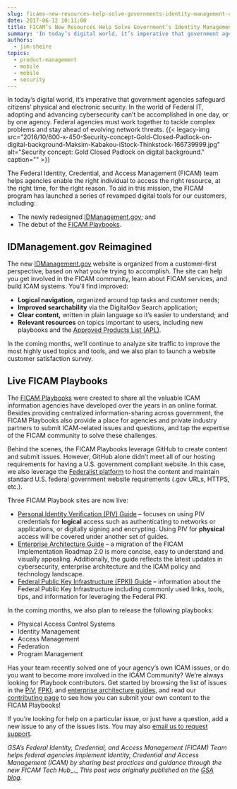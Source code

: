 ```yaml
---
slug: ficams-new-resources-help-solve-governments-identity-management-challenge
date: 2017-06-12 10:11:00
title: FICAM’s New Resources Help Solve Government’s Identity Management Challenge
summary: 'In today’s digital world, it’s imperative that government agencies safeguard citizens’ physical and electronic security. In the world of Federal IT, adopting and advancing cybersecurity can’t be accomplished in one day, or by one agency. Federal agencies must work together to tackle complex problems and stay ahead of evolving network threats. The Federal Identity, Credential,'
authors:
  - jim-sheire
topics:
  - product-management
  - mobile
  - mobile
  - security
---
```


In today’s digital world, it’s imperative that government agencies safeguard citizens’ physical and electronic security. In the world of Federal IT, adopting and advancing cybersecurity can’t be accomplished in one day, or by one agency. Federal agencies must work together to tackle complex problems and stay ahead of evolving network threats. {{< legacy-img src="2016/10/600-x-450-Security-concept-Gold-Closed-Padlock-on-digital-background-Maksim-Kabakou-iStock-Thinkstock-166739999.jpg" alt="Security concept: Gold Closed Padlock on digital background." caption="" >}} 

The Federal Identity, Credential, and Access Management (FICAM) team helps agencies enable the right individual to access the right resource, at the right time, for the right reason.  To aid in this mission, the FICAM program has launched a series of revamped digital tools for our customers, including:

  * The newly redesigned [IDManagement.gov](https://www.idmanagement.gov/); and
  * The debut of the [FICAM Playbooks](https://www.idmanagement.gov/build/#playbooks).

## IDManagement.gov Reimagined

The new [IDManagement.gov](https://www.idmanagement.gov/) website is organized from a customer-first perspective, based on what you’re trying to accomplish. The site can help you get involved in the FICAM community, learn about FICAM services, and build ICAM systems. You’ll find improved:

  * **Logical navigation,** organized around top tasks and customer needs;
  * **Improved searchability** via the DigitalGov Search application;
  * **Clear content,** written in plain language so it’s easier to understand; and
  * **Relevant resources** on topics important to users, including new playbooks and the [Approved Products List (APL)](https://www.idmanagement.gov/approved-products-list).

In the coming months, we’ll continue to analyze site traffic to improve the most highly used topics and tools, and we also plan to launch a website customer satisfaction survey.

## Live FICAM Playbooks

The [FICAM Playbooks](https://www.idmanagement.gov/build/#playbooks) were created to share all the valuable ICAM information agencies have developed over the years in an online format. Besides providing centralized information-sharing across government, the FICAM Playbooks also provide a place for agencies and private industry partners to submit ICAM-related issues and questions, and tap the expertise of the FICAM community to solve these challenges.

Behind the scenes, the FICAM Playbooks leverage GitHub to create content and submit issues. However, GitHub alone didn’t meet all of our hosting requirements for having a U.S. government compliant website. In this case, we also leverage the [Federalist platform](https://federalist.18f.gov/) to host the content and maintain standard U.S. federal government website requirements (.gov URLs, HTTPS, etc.).

Three FICAM Playbook sites are now live:

  * [Personal Identity Verification (PIV) Guide](https://piv.idmanagement.gov/) – focuses on using PIV credentials for **logical** access such as authenticating to networks or applications, or digitally signing and encrypting. Using PIV for **physical** access will be covered under another set of guides.
  * [Enterprise Architecture Guide](https://arch.idmanagement.gov/) – a migration of the FICAM Implementation Roadmap 2.0 is more concise, easy to understand and visually appealing. Additionally, the guide reflects the latest updates in cybersecurity, enterprise architecture and the ICAM policy and technology landscape.
  * [Federal Public Key Infrastructure (FPKI) Guide](https://fpki.idmanagement.gov/) – information about the Federal Public Key Infrastructure including commonly used links, tools, tips, and information for leveraging the Federal PKI.

In the coming months, we also plan to release the following playbooks:

  * Physical Access Control Systems
  * Identity Management
  * Access Management
  * Federation
  * Program Management

Has your team recently solved one of your agency’s own ICAM issues, or do you want to become more involved in the ICAM Community? We’re always looking for Playbook contributors. Get started by browsing the list of issues in the [PIV](https://github.com/gsa/piv-guides/issues), [FPKI](https://fpki.idmanagement.gov/), and [enterprise architecture guides](https://github.com/gsa/ficam-arch/issues), and read our [contributing page](https://github.com/GSA/piv-guides/blob/staging/CONTRIBUTING.md) to see how you can submit your own content to the FICAM Playbooks!

If you’re looking for help on a particular issue, or just have a question, add a new issue to any of the issues lists. You may also [email us to request support](mailto:icam@gsa.gov).

_GSA’s Federal Identity, Credential, and Access Management (FICAM) Team helps federal agencies implement Identity, Credential and Access Management (ICAM) by sharing best practices and guidance through the new FICAM Tech Hub__._
_This post was originally published on the [GSA blog](https://gsablogs.gsa.gov/gsablog/2017/06/07/ficams-new-resources-help-solve-governments-identity-management-challenge/)._